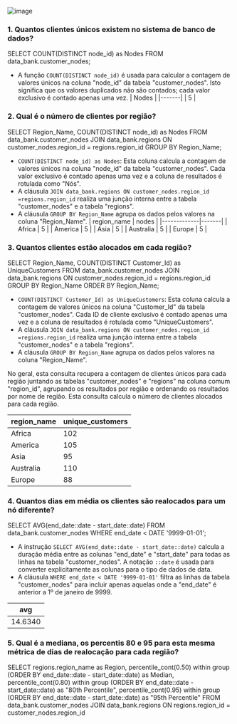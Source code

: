 ![image](https://github.com/JosinoCarvalho/ProjetoDataBank/assets/111013250/9b20fd13-6e47-4629-8bfc-630df15e073a)


### 1. Quantos clientes únicos existem no sistema de banco de dados?
SELECT COUNT(DISTINCT node_id) as Nodes
FROM data_bank.customer_nodes;

- A função `COUNT(DISTINCT node_id)` é usada para calcular a contagem de valores únicos na coluna "node_id" da tabela "customer_nodes". Isto significa que os valores duplicados não são contados; cada valor exclusivo é contado apenas uma vez.
| Nodes |
|-------|
|   5   |

### 2. Qual é o número de clientes por região?
SELECT Region_Name, COUNT(DISTINCT node_id) as Nodes
FROM data_bank.customer_nodes
JOIN data_bank.regions
ON customer_nodes.region_id = regions.region_id
GROUP BY Region_Name;

- `COUNT(DISTINCT node_id) as Nodes`: Esta coluna calcula a contagem de valores únicos na coluna "node_id" da tabela "customer_nodes". Cada valor exclusivo é contado apenas uma vez e a coluna de resultados é rotulada como "Nós".
- A cláusula `JOIN data_bank.regions ON customer_nodes.region_id =regions.region_id` realiza uma junção interna entre a tabela "customer_nodes" e a tabela "regions".
- A cláusula `GROUP BY Region_Name` agrupa os dados pelos valores na coluna "Region_Name".
| region_name | nodes |
|-------------|-------|
|   Africa    |   5   |
|   America   |   5   |
|    Asia     |   5   |
|  Australia  |   5   |
|   Europe    |   5   |

### 3. Quantos clientes estão alocados em cada região?
SELECT Region_Name, COUNT(DISTINCT Customer_Id) as UniqueCustomers
FROM data_bank.customer_nodes
JOIN data_bank.regions
ON customer_nodes.region_id = regions.region_id
GROUP BY Region_Name
ORDER BY Region_Name;

- `COUNT(DISTINCT Customer_Id) as UniqueCustomers`: Esta coluna calcula a contagem de valores únicos na coluna "Customer_Id" da tabela "customer_nodes". Cada ID de cliente exclusivo é contado apenas uma vez e a coluna de resultados é rotulada como "UniqueCustomers".
- A cláusula `JOIN data_bank.regions ON customer_nodes.region_id =regions.region_id` realiza uma junção interna entre a tabela "customer_nodes" e a tabela "regions".
- A cláusula `GROUP BY Region_Name` agrupa os dados pelos valores na coluna "Region_Name".

No geral, esta consulta recupera a contagem de clientes únicos para cada região juntando as tabelas "customer_nodes" e "regions" na coluna comum "region_id", agrupando os resultados por região e ordenando os resultados por nome de região.
Esta consulta calcula o número de clientes alocados para cada região.

| region_name | unique_customers |
|-------------|------------------|
|   Africa    |       102        |
|   America   |       105        |
|    Asia     |       95         |
|  Australia  |       110        |
|   Europe    |       88         |





### 4. Quantos dias em média os clientes são realocados para um nó diferente?
SELECT AVG(end_date::date - start_date::date)
FROM data_bank.customer_nodes
WHERE end_date < DATE '9999-01-01';

- A instrução `SELECT AVG(end_date::date - start_date::date)` calcula a duração média entre as colunas "end_date" e "start_date" para todas as linhas na tabela "customer_nodes". A notação `::date` é usada para converter explicitamente as colunas para o tipo de dados de data.
- A cláusula `WHERE end_date < DATE '9999-01-01'` filtra as linhas da tabela "customer_nodes" para incluir apenas aquelas onde a "end_date" é anterior a 1º de janeiro de 9999.

|   avg    |
|----------|
| 14.6340  |

### 5. Qual é a mediana, os percentis 80 e 95 para esta mesma métrica de dias de realocação para cada região?
SELECT regions.region_name as Region,
  percentile_cont(0.50) within group (ORDER BY end_date::date - start_date::date) as Median,
  percentile_cont(0.80) within group (ORDER BY end_date::date - start_date::date) as "80th Percentile",
  percentile_cont(0.95) within group (ORDER BY end_date::date - start_date::date) as "95th Percentile"
FROM data_bank.customer_nodes
JOIN data_bank.regions
ON regions.region_id = customer_nodes.region_id
